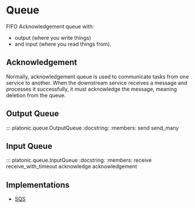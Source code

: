 # Queue

FIFO Acknowledgement queue with:

* output (where you write things) 
* and input (where you read things from).

## Acknowledgement

Normally, acknowledgement queue is used to communicate tasks from one service to another. When the downstream service receives a message and processes it successfully, it must acknowledge the message, meaning deletion from the queue.

## Output Queue

::: platonic.queue.OutputQueue
    :docstring:
    :members: send send_many

## Input Queue

::: platonic.queue.InputQueue
    :docstring:
    :members: receive receive_with_timeout acknowledge acknowledgement

## Implementations

* [SQS](/sqs/)
